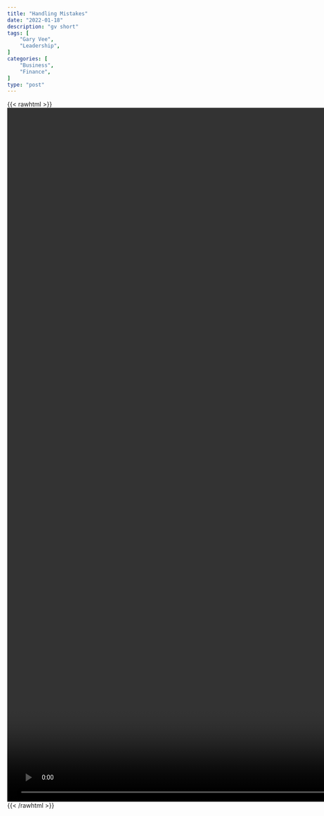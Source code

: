 ```yaml
---
title: "Handling Mistakes"
date: "2022-01-18"
description: "gv short"
tags: [
    "Gary Vee",
    "Leadership",
]
categories: [
    "Business",
    "Finance",
]
type: "post"
---
```

{{< rawhtml >}}
    <video style="height:40vh;width:auto" overflow="hidden" controls>
        <source src="https://clips.dev00ps.com/Gary%20Vee/mistakes.mp4" type="video/mp4"> 
    </video>
{{< /rawhtml >}}